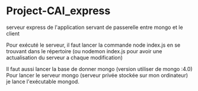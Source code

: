 # Project-CAI_express
serveur express de l'application servant de passerelle entre mongo et le client

Pour exécuté le serveur, il faut lancer la commande node index.js en se trouvant dans le répertoire (ou nodemon index.js pour
avoir une actualisation du serveur a chaque modification)

Il faut aussi lancer la base de donner mongo (version utiliser de mongo :4.0)
Pour lancer le serveur mongo (serveur privée stockée sur mon ordinateur) je lance l'exécutable mongod.
